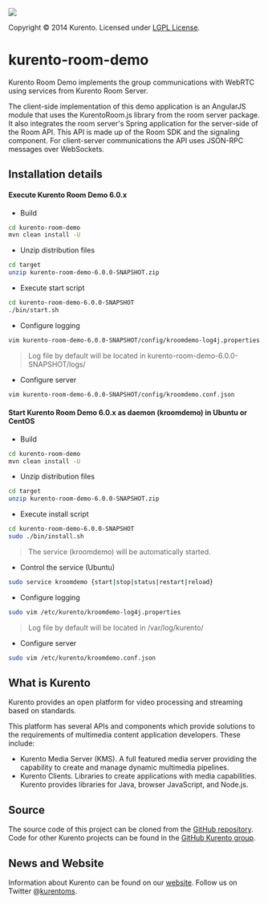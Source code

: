 [![][KurentoImage]][website]

Copyright © 2014 Kurento. Licensed under [LGPL License].

kurento-room-demo
=================

Kurento Room Demo implements the group communications with WebRTC using 
services from Kurento Room Server.

The client-side implementation of this demo application is an AngularJS module
that uses the KurentoRoom.js library from the room server package. 
It also integrates the room server's Spring application for the server-side 
of the Room API. This API is made up of the Room SDK and the signaling 
component. For client-server communications the API uses JSON-RPC messages 
over WebSockets.

Installation details
---------------

#### Execute Kurento Room Demo 6.0.x

* Build
```sh
cd kurento-room-demo
mvn clean install -U
```

* Unzip distribution files
```sh
cd target
unzip kurento-room-demo-6.0.0-SNAPSHOT.zip
```

* Execute start script
```sh
cd kurento-room-demo-6.0.0-SNAPSHOT
./bin/start.sh
```

* Configure logging
```sh
vim kurento-room-demo-6.0.0-SNAPSHOT/config/kroomdemo-log4j.properties
```
> Log file by default will be located in kurento-room-demo-6.0.0-SNAPSHOT/logs/

* Configure server
```sh
vim kurento-room-demo-6.0.0-SNAPSHOT/config/kroomdemo.conf.json
```

#### Start Kurento Room Demo 6.0.x as daemon (kroomdemo) in Ubuntu or CentOS

* Build
```sh
cd kurento-room-demo
mvn clean install -U
```

* Unzip distribution files
```sh
cd target
unzip kurento-room-demo-6.0.0-SNAPSHOT.zip
```

* Execute install script
```sh
cd kurento-room-demo-6.0.0-SNAPSHOT
sudo ./bin/install.sh
```
> The service (kroomdemo) will be automatically started.

* Control the service (Ubuntu)
```sh
sudo service kroomdemo {start|stop|status|restart|reload}
```

* Configure logging
```sh
sudo vim /etc/kurento/kroomdemo-log4j.properties
```
> Log file by default will be located in /var/log/kurento/

* Configure server
```sh
sudo vim /etc/kurento/kroomdemo.conf.json
```

What is Kurento
---------------
Kurento provides an open platform for video processing and streaming
based on standards.

This platform has several APIs and components which provide solutions
to the requirements of multimedia content application developers.
These include:

  * Kurento Media Server (KMS). A full featured media server providing
    the capability to create and manage dynamic multimedia pipelines.
  * Kurento Clients. Libraries to create applications with media
    capabilities. Kurento provides libraries for Java, browser JavaScript,
    and Node.js.


Source
------
The source code of this project can be cloned from the [GitHub repository].
Code for other Kurento projects can be found in the [GitHub Kurento group].


News and Website
----------------
Information about Kurento can be found on our [website].
Follow us on Twitter @[kurentoms].


[KurentoImage]: https://secure.gravatar.com/avatar/21a2a12c56b2a91c8918d5779f1778bf?s=120
[kurentoms]: http://twitter.com/kurentoms
[LGPL License]: http://www.gnu.org/licenses/lgpl-2.1.html
[GitHub repository]: https://github.com/Kurento/kurento-tutorial-java
[GitHub Kurento group]: https://github.com/kurento
[website]: http://kurento.org
